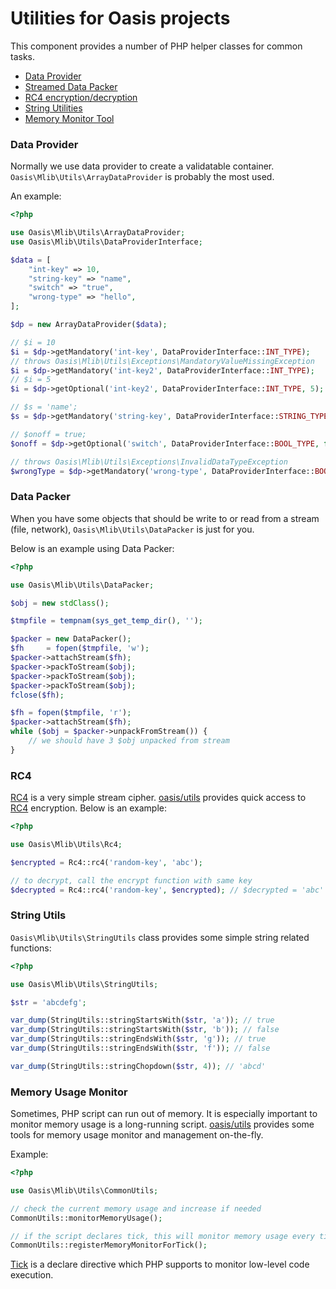 # Utilities for Oasis projects

This component provides a number of PHP helper classes for common tasks.

- [Data Provider](#data-provider)
- [Streamed Data Packer](#data-packer)
- [RC4 encryption/decryption](#rc4)
- [String Utilities](#string-utils)
- [Memory Monitor Tool](#memory-usage-monitor)

### Data Provider

Normally we use data provider to create a validatable container.
`Oasis\Mlib\Utils\ArrayDataProvider` is probably the most used.

An example:

```php
<?php

use Oasis\Mlib\Utils\ArrayDataProvider;
use Oasis\Mlib\Utils\DataProviderInterface;

$data = [
    "int-key" => 10,
    "string-key" => "name",
    "switch" => "true",
    "wrong-type" => "hello",
];

$dp = new ArrayDataProvider($data);

// $i = 10
$i = $dp->getMandatory('int-key', DataProviderInterface::INT_TYPE);
// throws Oasis\Mlib\Utils\Exceptions\MandatoryValueMissingException
$i = $dp->getMandatory('int-key2', DataProviderInterface::INT_TYPE);
// $i = 5
$i = $dp->getOptional('int-key2', DataProviderInterface::INT_TYPE, 5);

// $s = 'name';
$s = $dp->getMandatory('string-key', DataProviderInterface::STRING_TYPE);

// $onoff = true;
$onoff = $dp->getOptional('switch', DataProviderInterface::BOOL_TYPE, false);

// throws Oasis\Mlib\Utils\Exceptions\InvalidDataTypeException
$wrongType = $dp->getMandatory('wrong-type', DataProviderInterface::BOOL_TYPE);

```

### Data Packer

When you have some objects that should be write to or read from a stream
(file, network), `Oasis\Mlib\Utils\DataPacker` is just for you.

Below is an example using Data Packer:

```php
<?php

use Oasis\Mlib\Utils\DataPacker;

$obj = new stdClass();

$tmpfile = tempnam(sys_get_temp_dir(), '');

$packer = new DataPacker();
$fh     = fopen($tmpfile, 'w');
$packer->attachStream($fh);
$packer->packToStream($obj);
$packer->packToStream($obj);
$packer->packToStream($obj);
fclose($fh);

$fh = fopen($tmpfile, 'r');
$packer->attachStream($fh);
while ($obj = $packer->unpackFromStream()) {
    // we should have 3 $obj unpacked from stream
}

```

### RC4

[RC4] is a very simple stream cipher. [oasis/utils]() provides quick
access to [RC4] encryption. Below is an example:

```php
<?php

use Oasis\Mlib\Utils\Rc4;

$encrypted = Rc4::rc4('random-key', 'abc');

// to decrypt, call the encrypt function with same key
$decrypted = Rc4::rc4('random-key', $encrypted); // $decrypted = 'abc'

```

### String Utils

`Oasis\Mlib\Utils\StringUtils` class provides some simple string related functions:

```php
<?php

use Oasis\Mlib\Utils\StringUtils;

$str = 'abcdefg';

var_dump(StringUtils::stringStartsWith($str, 'a')); // true
var_dump(StringUtils::stringStartsWith($str, 'b')); // false
var_dump(StringUtils::stringEndsWith($str, 'g')); // true
var_dump(StringUtils::stringEndsWith($str, 'f')); // false

var_dump(StringUtils::stringChopdown($str, 4)); // 'abcd'

```

### Memory Usage Monitor

Sometimes, PHP script can run out of memory. It is especially important to monitor
memory usage is a long-running script. [oasis/utils]() provides some tools for 
memory usage monitor and management on-the-fly.

Example:

```php
<?php

use Oasis\Mlib\Utils\CommonUtils;

// check the current memory usage and increase if needed
CommonUtils::monitorMemoryUsage();

// if the script declares tick, this will monitor memory usage every time tick is triggered
CommonUtils::registerMemoryMonitorForTick();
```

[Tick] is a declare directive which PHP supports to monitor low-level code execution.


[RC4]: https://en.wikipedia.org/wiki/RC4
[Tick]: http://php.net/manual/en/control-structures.declare.php#control-structures.declare.ticks


